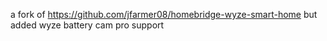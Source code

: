 a fork of https://github.com/jfarmer08/homebridge-wyze-smart-home but added wyze battery cam pro support